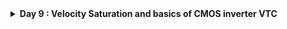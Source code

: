 <details>
  <Summary><strong> Day 9 : Velocity Saturation and basics of CMOS inverter VTC</strong></summary>

## Contents
- [SPICE Simulation for lower nodes](#spice-simulation-for-lower-nodes)
  - [Drain Current vs Gate Voltage for long and short channel device](#drain-current-vs-gate-voltage-for-long-and-short-channel-device)
  - [Velocity Saturation at lower and higher electric fields](#velocity-saturation-at-lower-and-higher-electric-fields)
  - [Velocity Saturation Drain Current Model](#velocity-saturation-drain-current-model)
  - [Lab Sky130 Id-Vgs](#lab-sky130-id-vgs)


<a id="spice-simulation-for-lower-nodes"></a>
## SPICE Simulation for lower nodes
- The behavior of transistors with very short channel lengths (called short-channel devices) deviates considerably from the resistive and saturated models. The main reason for this deviation is the velocity saturation effect.
- We had seen previously that the drift velocity is modelled by:

  *Drift velocity,  v = -u (dV/dx)* i.e., the velocity of the carriers is proportional to the electrical field, independent of the value of that field. In other words, the carrier mobility is a constant.
- However, at high electric field strengths, the carriers fail to follow this linear model.
- When the electrical field along the channel reaches a critical value  E<sub>c</sub>, the velocity of the carriers tends to saturate due to scattering effects (collisions suffered by the carriers).
- The plot below shows the output characteristics of an NMOS device with W=1.8μm, L=1.2μm (W/L = 1.5).

![Alt Text](images/spice_simulation_for_lower_nodes.png)

**Linear Region**: *The region before V<sub>ds</sub> = V<sub>gs</sub> - V<sub>t</sub>, where I<sub>d</sub> varies linearly with V<sub>ds</sub>.* The drain current (I<sub>d</sub>) is a linear function of V<sub>ds</sub> in this region. It is defined for V<sub>ds</sub> < (V<sub>gs</sub> - V<sub>t</sub>).

**Saturation Region**:  *The region after V<sub>ds</sub> = V<sub>gs</sub> - V<sub>t</sub>, where I<sub>d</sub> is influenced by channel length modulation and V<sub>ds</sub>.* The drain current (I<sub>d</sub>) depends on channel length modulation and V<sub>ds</sub>. It is defined for V<sub>ds</sub> ≥ (V<sub>gs</sub> - V<sub>t</sub>).

<a id="drain-current-vs-gate-voltage-for-long-and-short-channel-device"></a>
### Drain Current vs Gate Voltage for long and short channel device

**Observation 1: SPICE Simulation for 2 different devices (Long Channel vs SHort Channel Characteristics)**
- Device1: W=1.8u, L=1.2u
- Device2: W=0.375u, L=0.25u

The plot below compares NMOS output characteristics for long channel and short channel devices with same W/L ratio
![Alt Text](images/obs1.png)
![Alt Text](images/quadratic_dependence_d1.png)
![Alt Text](images/linear_dependence_d2.png)

- In the above figures, the left plot corresponds to a device1 with W = 1.8μm and L = 1.2μm (long-channel device), and the right plot corresponds to device2 with W = 0.375μm and L = 0.25μm (short-channel device).
- Since the channel length is < 0.25μm in the second case, it is classified as a short-channel device.
- Both devices have the same W/L ratio, but different absolute Width (W) and Length (L), allowing us to compare their electrical behavior directly.
- When we apply a constant V<sub>ds</sub> and sweep V<sub>gs</sub>:
  - In long-channel devices, the drain current (I<sub>d</sub>) shows an ideal quadratic dependence on V<sub>gs</sub>.
  - In short-channel devices, I<sub>d</sub> remains quadratic at low V<sub>gs</sub> but gradually becomes linear at higher V<sub>gs</sub>. This is due to velocity saturation, which limits carrier velocity as the electric field increases. Once the carrier velocity reaches its maximum limit (velocity saturation), the I<sub>d</sub>-Vgs curve flattens into a linear region.

Thus, this plot clearly demonstrates how velocity saturation alters the I<sub>d</sub> behavior in short-channel devices — causing a transition from quadratic to linear dependence at higher V<sub>gs</sub>.

- For long-channel devices, drain current shows a quadratic dependence on gate voltage.
- For short-channel devices, it is quadratic at low gate voltage but becomes linear at higher voltages due to velocity saturation.

![Alt Text](images/id_vs_vgs.png)

<a id="velocity-saturation-at-lower-and-higher-electric-fields"></a>
### Velocity Saturation at lower and higher electric fields
- At lower electric fields, carrier velocity increases linearly with the electric field.
- At higher electric fields, velocity saturates and becomes constant due to velocity saturation.

![Alt Text](images/velocity_saturation.png)
![Alt Text](images/velocity_saturation1.png)
![Alt Text](images/velocity_saturation2.png)
![Alt Text](images/velocity_saturation3.png)

Short Channel devices (with *channel length<250nm*), has 4 modes of operation:
- Cutoff Region
- Resistive Region
- **Velocity Saturation Region** (Additional mode due to *velocity saturation* effect in short channel devices)
- Saturation Region

<a id="velocity-saturation-drain-current-model"></a>
### Velocity Saturation Drain Current Model

![Alt Text](images/vse1.png)
V<sub>dsat</sub> - Saturation voltage i.e. voltage at which device velocity saturates and is independent of V<sub>gs</sub> or V<sub>ds</sub>. It is a Technology Parameter.
![Alt Text](images/vse2.png)
![Alt Text](images/vse3.png)

**Observation 2: Peak Current Comparison - Long Channel vs Short Channel devices**
![Alt Text](images/obs2.png)
- The figure above compares the peak drain current (I<sub>d</sub>) between a long-channel and short-channel NMOS device.
- Peak current of Long-channel device (I<sub>d</sub>) = 410 μA (Left plot)
- Peak current of Short-channel device (I<sub>d</sub>) = 210 μA (Right plot)
- Even though short-channel devices allow for faster switching and smaller sizes, their peak drain current (I<sub>d</sub>) is lower than long-channel devices. The reduction in peak current is due to velocity saturation — which limits carrier velocity in short-channel devices. In long-channel devices, carriers accelerate freely, giving higher I<sub>d</sub>.

<a id="lab-sky130-id-vgs"></a>
### Lab Sky130 Id-Vgs
  <details>
      <Summary><strong> SPICE file: day2_nfet_idvds_L015_W039.spice</strong></summary>
          
          *Model Description
          .param temp=27
          
          *Including sky130 library files
          .lib "sky130_fd_pr/models/sky130.lib.spice" tt
          
          *Netlist Description
          XM1 Vdd n1 0 0 sky130_fd_pr__nfet_01v8 w=0.39 l=0.15
          R1 n1 in 55
          Vdd vdd 0 1.8V
          Vin in 0 1.8V
          
          *simulation commands
          .op
          .dc Vdd 0 1.8 0.1 Vin 0 1.8 0.2
          
          .control
          
          run
          display
          setplot dc1
          .endc
          .end
  </details>

to plot the waveforms in ngspice:
```bash
ngspice day2_nfet_idvds_L015_W039.spice 
plot -vdd#branch
```
</details>
